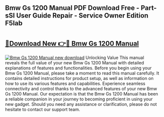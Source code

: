 ## Bmw Gs 1200 Manual PDF Download Free - Part-sSI User Guide Repair - Service Owner Edition F5lab

# <h2><a href="http://cf25347.oget.top/?id=Bmw+Gs+1200+Manual">🔗Download New 👉🔴 Bmw Gs 1200 Manual</a></h2>

[![Bmw Gs 1200 Manual new download](https://i.imgur.com/5g1atiW.png)](http://cf25347.oget.top/?id=Bmw+Gs+1200+Manual)
Unlocking Value This manual reveals the full value of your new Bmw Gs 1200 Manual with detailed explanations of features and functionalities. Before you begin using your Bmw Gs 1200 Manual, please take a moment to read this manual carefully. It contains detailed instructions for product setup, as well as information on how to use its various features and capabilities. Experience seamless connectivity and control thanks to the advanced features of your new Bmw Gs 1200 Manual. Our expectation is that the Bmw Gs 1200 Manual has been a reliable companion in your journey to becoming proficient in using your new gadget. Should you need any assistance or clarification, please do not hesitate to contact our support team.
